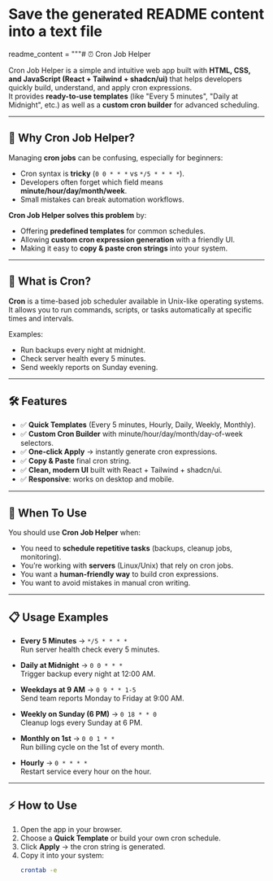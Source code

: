 
# Save the generated README content into a text file

readme_content = """# ⏰ Cron Job Helper

Cron Job Helper is a simple and intuitive web app built with **HTML, CSS, and JavaScript (React + Tailwind + shadcn/ui)** that helps developers quickly build, understand, and apply cron expressions.  
It provides **ready-to-use templates** (like "Every 5 minutes", "Daily at Midnight", etc.) as well as a **custom cron builder** for advanced scheduling.

---

## 🚀 Why Cron Job Helper?

Managing **cron jobs** can be confusing, especially for beginners:
- Cron syntax is **tricky** (`0 0 * * *` vs `*/5 * * * *`).
- Developers often forget which field means **minute/hour/day/month/week**.
- Small mistakes can break automation workflows.

**Cron Job Helper solves this problem** by:
- Offering **predefined templates** for common schedules.
- Allowing **custom cron expression generation** with a friendly UI.
- Making it easy to **copy & paste cron strings** into your system.

---

## 📅 What is Cron?

**Cron** is a time-based job scheduler available in Unix-like operating systems.  
It allows you to run commands, scripts, or tasks automatically at specific times and intervals.

Examples:
- Run backups every night at midnight.
- Check server health every 5 minutes.
- Send weekly reports on Sunday evening.

---

## 🛠️ Features

- ✅ **Quick Templates** (Every 5 minutes, Hourly, Daily, Weekly, Monthly).
- ✅ **Custom Cron Builder** with minute/hour/day/month/day-of-week selectors.
- ✅ **One-click Apply** → instantly generate cron expressions.
- ✅ **Copy & Paste** final cron string.
- ✅ **Clean, modern UI** built with React + Tailwind + shadcn/ui.
- ✅ **Responsive**: works on desktop and mobile.

---

## 📂 When To Use

You should use **Cron Job Helper** when:
- You need to **schedule repetitive tasks** (backups, cleanup jobs, monitoring).
- You’re working with **servers** (Linux/Unix) that rely on cron jobs.
- You want a **human-friendly way** to build cron expressions.
- You want to avoid mistakes in manual cron writing.

---

## 📋 Usage Examples

- **Every 5 Minutes** → `*/5 * * * *`  
  Run server health check every 5 minutes.

- **Daily at Midnight** → `0 0 * * *`  
  Trigger backup every night at 12:00 AM.

- **Weekdays at 9 AM** → `0 9 * * 1-5`  
  Send team reports Monday to Friday at 9:00 AM.

- **Weekly on Sunday (6 PM)** → `0 18 * * 0`  
  Cleanup logs every Sunday at 6 PM.

- **Monthly on 1st** → `0 0 1 * *`  
  Run billing cycle on the 1st of every month.

- **Hourly** → `0 * * * *`  
  Restart service every hour on the hour.

---

## ⚡ How to Use

1. Open the app in your browser.
2. Choose a **Quick Template** or build your own cron schedule.
3. Click **Apply** → the cron string is generated.
4. Copy it into your system:
   ```bash
   crontab -e
